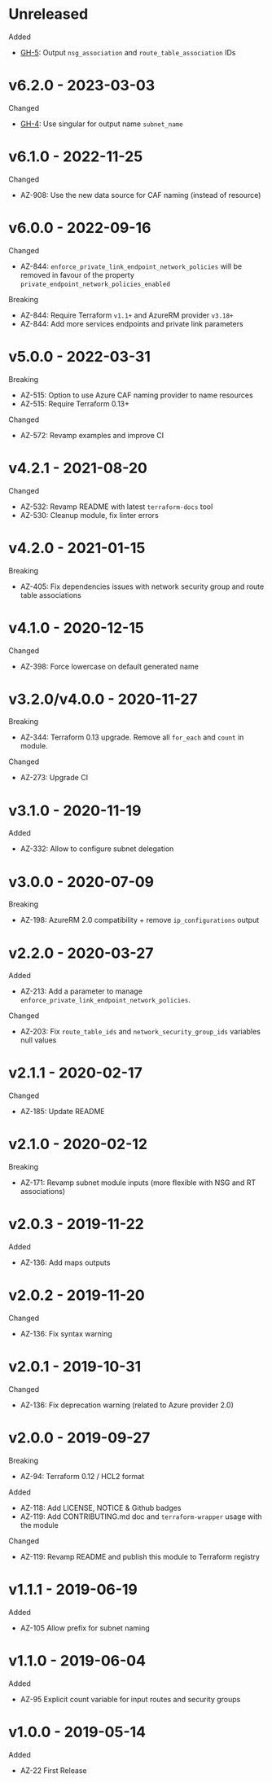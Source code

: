 # Unreleased

Added
  * [GH-5](https://github.com/claranet/terraform-azurerm-subnet/issues/5): Output `nsg_association` and `route_table_association` IDs

# v6.2.0 - 2023-03-03

Changed
  * [GH-4](https://github.com/claranet/terraform-azurerm-subnet/pull/4): Use singular for output name `subnet_name`

# v6.1.0 - 2022-11-25

Changed
  * AZ-908: Use the new data source for CAF naming (instead of resource)

# v6.0.0 - 2022-09-16

Changed
  * AZ-844: `enforce_private_link_endpoint_network_policies` will be removed in favour of the property `private_endpoint_network_policies_enabled`

Breaking
  * AZ-844: Require Terraform `v1.1+` and AzureRM provider `v3.18+`
  * AZ-844: Add more services endpoints and private link parameters

# v5.0.0 - 2022-03-31

Breaking
  * AZ-515: Option to use Azure CAF naming provider to name resources
  * AZ-515: Require Terraform 0.13+

Changed
  * AZ-572: Revamp examples and improve CI

# v4.2.1 - 2021-08-20

Changed
  * AZ-532: Revamp README with latest `terraform-docs` tool
  * AZ-530: Cleanup module, fix linter errors

# v4.2.0 - 2021-01-15

Breaking
  * AZ-405: Fix dependencies issues with network security group and route table associations

# v4.1.0 - 2020-12-15

Changed
  * AZ-398: Force lowercase on default generated name

# v3.2.0/v4.0.0 - 2020-11-27

Breaking
  * AZ-344: Terraform 0.13 upgrade. Remove all `for_each` and `count` in module.

Changed
  * AZ-273: Upgrade CI

# v3.1.0 - 2020-11-19

Added
  * AZ-332: Allow to configure subnet delegation

# v3.0.0 - 2020-07-09

Breaking
  * AZ-198: AzureRM 2.0 compatibility + remove `ip_configurations` output

# v2.2.0 - 2020-03-27

Added
  * AZ-213: Add a parameter to manage `enforce_private_link_endpoint_network_policies`.

Changed
  * AZ-203: Fix `route_table_ids` and `network_security_group_ids` variables null values

# v2.1.1 - 2020-02-17

Changed
  * AZ-185: Update README

# v2.1.0 - 2020-02-12

Breaking
  * AZ-171: Revamp subnet module inputs (more flexible with NSG and RT associations)

# v2.0.3 - 2019-11-22

Added
  * AZ-136: Add maps outputs

# v2.0.2 - 2019-11-20

Changed
  * AZ-136: Fix syntax warning

# v2.0.1 - 2019-10-31

Changed
  * AZ-136: Fix deprecation warning (related to Azure provider 2.0)

# v2.0.0 - 2019-09-27

Breaking
  * AZ-94: Terraform 0.12 / HCL2 format

Added
  * AZ-118: Add LICENSE, NOTICE & Github badges
  * AZ-119: Add CONTRIBUTING.md doc and `terraform-wrapper` usage with the module

Changed
  * AZ-119: Revamp README and publish this module to Terraform registry

# v1.1.1 - 2019-06-19

Added
  * AZ-105 Allow prefix for subnet naming

# v1.1.0 - 2019-06-04

Added
  * AZ-95 Explicit count variable for input routes and security groups

# v1.0.0 - 2019-05-14

Added
  * AZ-22 First Release
